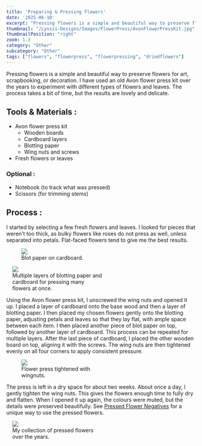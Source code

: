```yaml
---
title: 'Preparing & Pressing Flowers'
date: '2025-06-10'
excerpt: "Pressing flowers is a simple and beautiful way to preserve flowers for..."
thumbnail: "/Lyssis-Designs/Images/FlowerPress/AvonFlowerPressKit.jpg"
thumbnailPosition: "right"
zoom: 1.3
category: "Other"
subcategory: "Other" 
tags: ["flowers", "flowerpress", "flowerpressing", "driedflowers"]
---
```


Pressing flowers is a simple and beautiful way to preserve flowers for art, scrapbooking, or decoration. I have used an old Avon flower press kit over the years to experiment with different types of flowers and leaves. The process takes a bit of time, but the results are lovely and delicate.

## Tools & Materials :
- Avon flower press kit
    - Wooden boards
    - Cardboard layers
    - Blotting paper
    - Wing nuts and screws
- Fresh flowers or leaves

### Optional :
- Notebook (to track what was pressed)
- Scissors (for trimming stems)

## Process :

I started by selecting a few fresh flowers and leaves. I looked for pieces that weren't too thick, as bulky flowers like roses do not press as well, unless separated into petals. Flat-faced flowers tend to give me the best results.

<div class="clearfix">
<figure class="flex-left" style="width: 15rem;">
    <img src="/Lyssis-Designs/Images/FlowerPress/BlotPaperOnCardboard.jpg">
    <figcaption>Blot paper on cardboard.</figcaption>
</figure>

<figure class="flex-right" style="max-width: 15rem; margin-left: 1rem;">
  <img src="/Lyssis-Designs/Images/FlowerPress/StackedLayersFlowerPress.jpg">
  <figcaption>Multiple layers of blotting paper and cardboard for pressing many flowers at once.</figcaption>
</figure>

Using the Avon flower press kit, I unscrewed the wing nuts and opened it up. I placed a layer of cardboard onto the base wood and then a layer of blotting paper. I then placed my chosen flowers gently onto the blotting paper, adjusting petals and leaves so that they lay flat, with ample space between each item. I then placed another piece of blot paper on top, followed by another layer of cardboard. This process can be repeated for multiple layers. After the last piece of cardboard, I placed the other wooden board on top, aligning it with the screws. The wing nuts are then tightened evenly on all four corners to apply consistent pressure.
</div>

<div class="clearfix">
<figure class="flex-left" style="width: 15rem;">
    <img src="/Lyssis-Designs/Images/FlowerPress/FlowerPressTightened.jpg">
    <figcaption>Flower press tightened with wingnuts.</figcaption>
</figure>


The press is left in a dry space for about two weeks. About once a day, I gently tighten the wing nuts. This gives the flowers enough time to fully dry and flatten. When I opened it up again, the colours were muted, but the details were preserved beautifully. See [Pressed Flower Negatives](#blog/Analogue-Photography/Analogue-Photos/Pressed-Flower-Negatives) for a unique way to use the pressed flowers.

<figure class="flex-right" style="max-width: 15rem; margin-left: 1rem;">
  <img src="/Lyssis-Designs/Images/FlowerPress/DriedFlowersCollection.jpg">
  <figcaption>My collection of pressed flowers over the years.</figcaption>
</figure>

</div>